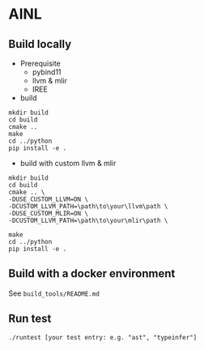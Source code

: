 # AINL 
## Build locally
+ Prerequisite
  + pybind11
  + llvm & mlir
  + IREE
+ build
```
mkdir build
cd build
cmake ..
make
cd ../python
pip install -e .
```
+ build with custom llvm & mlir
```
mkdir build
cd build
cmake .. \
-DUSE_CUSTOM_LLVM=ON \
-DCUSTOM_LLVM_PATH=\path\to\your\llvm\path \
-DUSE_CUSTOM_MLIR=ON \
-DCUSTOM_LLVM_PATH=\path\to\your\mlir\path \

make
cd ../python
pip install -e .
```
## Build with a docker environment
See `build_tools/README.md`

## Run test
```
./runtest [your test entry: e.g. "ast", "typeinfer"]
```



